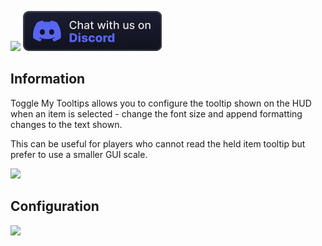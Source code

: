 ![](https://github.com/mineblock11/mineblock11/blob/master/fabric-api_64h.png?raw=true) [![](https://github.com/intergrav/devins-badges/blob/v2/assets/cozy/social/discord-plural_64h.png?raw=true)](https://discord.gg/UzHtJKqHny)

## Information

Toggle My Tooltips allows you to configure the tooltip shown on the HUD when an item is selected - change the font size and append formatting changes to the text shown.

This can be useful for players who cannot read the held item tooltip but prefer to use a smaller GUI scale.

![](https://i.imgur.com/maajjrT.png)

## Configuration

![](https://i.imgur.com/IpTJrY2.png)
